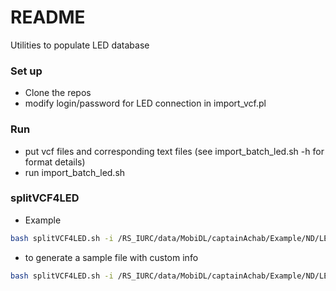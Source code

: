 # README #

Utilities to populate LED database

### Set up ###

* Clone the repos
* modify login/password for LED connection in import_vcf.pl

### Run ###

* put vcf files and corresponding text files (see import_batch_led.sh -h for format details)
* run import_batch_led.sh

### splitVCF4LED ###

* Example

```bash
bash splitVCF4LED.sh -i /RS_IURC/data/MobiDL/captainAchab/Example/ND/LED/LED-19-10-2018/ATX1289.final.vcf -s .final
```

* to generate a sample file with custom info

```bash
bash splitVCF4LED.sh -i /RS_IURC/data/MobiDL/captainAchab/Example/ND/LED/LED-19-10-2018/ATX1289.final.vcf -af -f S1376 -e medehome -t SENSORINEURAL
```